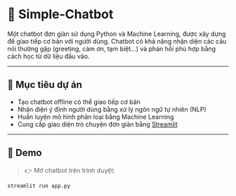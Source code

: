 # 🤖 Simple-Chatbot

Một chatbot đơn giản sử dụng Python và Machine Learning, được xây dựng để giao tiếp cơ bản với người dùng. Chatbot có khả năng nhận diện các câu nói thường gặp (greeting, cảm ơn, tạm biệt...) và phản hồi phù hợp bằng cách học từ dữ liệu đầu vào.

---

## 🎯 Mục tiêu dự án

- Tạo chatbot offline có thể giao tiếp cơ bản
- Nhận diện ý định người dùng bằng xử lý ngôn ngữ tự nhiên (NLP)
- Huấn luyện mô hình phân loại bằng Machine Learning
- Cung cấp giao diện trò chuyện đơn giản bằng [Streamlit](https://streamlit.io/)

---

## 🚀 Demo

> 👉 Mở chatbot trên trình duyệt:

```bash
streamlit run app.py
